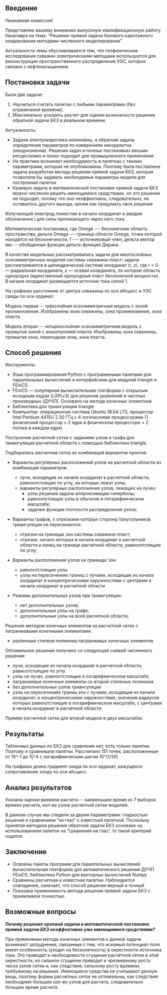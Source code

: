 ## Введение

Уважаемая комиссия!

Представляю вашему вниманию выпускную квалификационную работу бакалавра на тему: "Решение прямой задачи бокового каротажного зондирования методами численного моделирования".

Актуальность темы обуславливается тем, что
геофизические исследования скважин
электрическими методами используются для
реконструкции пространственного распределения
УЭС, которое связано с нефтенасыщением.

## Постановка задачи

Были две задачи:
1. Научиться считать палетки с любыми параметрами (без ограничений времени),
2. Максимально ускорить расчет для оценки возможности решения обратной задачи БКЗ в реальном времени.

Актуальность:
* Задачи электрокаротажа нелинейны, а обратная
задача определения параметров по измерениям
некорректна (неоднозначна). Решение задач в
полных постановках весьма ресурсоемко и плохо
подходит для промышленного применения
* На практике возникает необходимость в палетках с такими параметрами,
которые не опубликованы. Поэтому была поставлена задача разработки метода решения прямой задачи БКЗ, которая позволила бы задавать необходимые
параметры модели для построения палеток
* Краевую задачу в математической постановке прямой задачи БКЗ можно численно решить имеющимися средствами,
но это решение не подходит, потому что оно неэффективно, следовательно,
не оставалось другого выхода, кроме как придумать свое решение


Излучающий электрод поместим в начало координат и введем обозначение I для силы протекающего через него тока.

Математическая постановка,
где Omega --- бесконечная область пространства, дельта Omega --- граница области Omega, точки которой находятся на бесконечности, f --- источниковый член,
дельта вектор икс -- обобщенная функция дельта-функция Дирака.


В качестве модельных рассматривались задачи для многослойных осесимметричных моделей системы скважина–пласт: задача рассматривается в цилиндрической системе координат (r, z), где r > 0 — радиальная координата, z — осевая координата, по которой область однородна (единственный однородный пласт бесконечной мощности). В начале координат
размещается источник тока силой 1.

На графиках расстояние от центра скважины по оси абсцисс и УЭС среды по оси ординат.

Модель первая -- трёхслойная осесимметричная модель с зоной проникновения.
Изображены зона скважины, зона проникновения, зона пласта.

Модель вторая -- четырехслойная осесимметричная модель с промытой зоной с анизотропией пласта.
Изображены зона скважины, промытая зона, переходная зона, зона пласта.

## Способ решения

Инструменты:
* Язык программирования Python c программными пакетами для параллельных вычислений
и интерфейсами для модулей triangle и FEniCS.
* FEniCS — популярная вычислительная платформа с открытым исходным
кодом (LGPLv3) для решения уравнений в частных производных (ДУЧП). Основано на методе конечных элеметнов
* Библиотека для триангуляции triangle
* Компьютер: операционная система Ubuntu 18.04 LTS, процессор Intel Pentium 4415U 2.30 ГГц с 4 логическими процессорами (1 физический процессор × 2 ядра в физическом процессоре × 2 потока в каждом ядре)

Построение расчетной сетки с заданием узлов и графа для триангуляции расчетной области с помощью библиотеки triangle.

Подбиралась расчетная сетка из комбинаций вариантов пунктов:
* Варианты регулярных расположений узлов на расчетной области из комбинаций параметров:
  * лучи, исходящие из начала координат в расчетной области, равноотстоящие по углу, на которых лежат узлы;
  * варианты регулярных расположения узлов, лежащих на лучах:
    * узлы решения задачи аппроксимации гиперболы;
    * равноотстоящие узлы в обычном и логарифмическом масштабе;
    * задание функции плотности распределения узлов;
* Варианты графов, с отрезками которых стороны треугольников триангуляции не пересекаются:
  * отрезки на границах зон системы скважина-пласт;
  * отрезки, начало которых в начале координат в расчетной области и конец на границе расчетной области, равноотстоящие по углу;

* Варианты расположения узлов на границах зон:
  * равноотстоящие узлы
  * узлы на пересечениях границ с лучами, исходящие из начала координат и концентрическими окружностями с центрами в начала координат в расчетной области

* Режимы дополнительных узлов при триангуляции:
  * нет дополнительных узлов;
  * дополнительные узлы на графе;
  * дополнительные узлы на всей расчетной области;

Решение методом конечных элементов на расчетной сетке с лагранжевыми конечными элементами.
  * различные степени полинома лагранжевых конечных элементов

Оптимальное решение получено со следующей схемой численного решения:
* лучи, исходящие из начала координат в расчетной области, равноотстоящие по углу
* узлы на лучах, равноотстоящие в логарифмическом масштабе;
* лагранжевые конечные элементы со второй степенью полинома
* без дополнительных узлов триангуляции
* узлы на пересечениях границ зон с лучами, исходящие из начала координат, и концентрическими окружностями, значения радиусов которых равноотстоящие в логарифмическом масштабе, с центрами в начала координат в расчетной области

Пример расчетной сетки для второй модели в двух масштабах.

## Результаты

Табличных данных по БКЗ для сравнения нет, есть только палетки. Поэтому и сравнивали палетки.
Рассчитано 151 точек, расположенные от 10^-1 до 10^4 с логарифмическим шагом 10^(1/30).

На графиках длина градиент-зонда по оси ординат, кажущееся сопротивление зонда по оси абсцисс.

## Анализ результатов

Указаны оценки времени расчета --
наименьшее время из 7 выборок времен расчета,
кол-ва узлов расчетной сетки моделей.

В данном случае мы следили за двумя параметрами: гладкостью
решения и сравнением ”на глаз” с известной палеткой. Поскольку принятая
методика решения обратной задачи БКЗ основано на использованием палеток
на ”сравнении на глаз”, то такой критерий годится.

## Заключение

* Освоены пакеты программ для параллельных вычислений: вычислительная платформа для автоматического решения ДУЧП FEniCS, библиотека Python для векторных вычислений Numpy
* Сравнены расчетная и известная палетки. Наблюдается совпадение, означает, что способ решения верный и точный
* Показана применимость метода решения прямой задачи БКЗ с приемлимой точностью

## Возможные вопросы

***Почему решение краевой задачи в математической постановке
прямой задачи БКЗ неэффективно уже имеющимися
средствами?***

При применении метода конечных элементов к данной задаче возникают затруднения,
связанные с тем, что искомый потенциал поля имеет особенность (уходит на
бесконечность) в окрестности источника тока. Это приводит к необходимости
сгущения расчётной сетки в этой окрестности, но сильное сгущение приводит
к чрезмерному росту числа узлов сетки и, как следствие, сильному росту
времени, требуемому на решение. Имеющиеся средства не учитывают данную вещь, поэтому формы расчетных сеток не оптимальны, как следствие необходимо большее кол-во узлов для расчета, следовательно большее время расчета. 